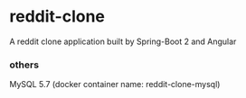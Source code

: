 # reddit-clone
 A reddit clone application built by Spring-Boot 2 and Angular

### others
MySQL 5.7 (docker container name: reddit-clone-mysql)
